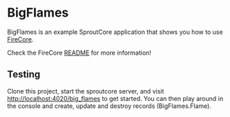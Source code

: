# BigFlames

BigFlames is an example SproutCore application that shows you how to use [FireCore](https://github.com/profoundry-us/FireCore/).

Check the FireCore [README](https://github.com/profoundry-us/FireCore/) for more information!

## Testing

Clone this project, start the sproutcore server, and visit [http://localhost:4020/big_flames](http://localhost:4020/big_flames)
to get started. You can then play around in the console and create, update and destroy records (BigFlames.Flame).
